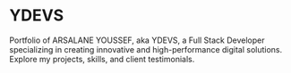 # YDEVS
Portfolio of ARSALANE YOUSSEF, aka YDEVS, a Full Stack Developer specializing in creating innovative and high-performance digital solutions. Explore my projects, skills, and client testimonials.
